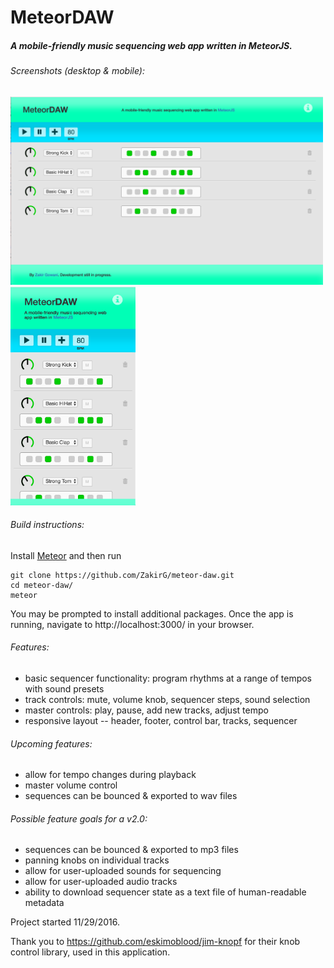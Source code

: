 # MeteorDAW

##### A mobile-friendly music sequencing web app written in MeteorJS. 

###### Screenshots (desktop & mobile):
<img src="./public/screenshots/desktopScreenshot.png" alt="App Screenshot on Desktop" width="500"/> <img src="./public/screenshots/mobileScreenshot.png" alt="App Screenshot on Mobile" width="200"/>

###### Build instructions:
Install <a href="https://www.meteor.com/">Meteor</a> and then run
```
git clone https://github.com/ZakirG/meteor-daw.git
cd meteor-daw/
meteor
```
You may be prompted to install additional packages. 
Once the app is running, navigate to http://localhost:3000/ in your browser.

###### Features:
- basic sequencer functionality: program rhythms at a range of tempos with sound presets
- track controls: mute, volume knob, sequencer steps, sound selection
- master controls: play, pause, add new tracks, adjust tempo
- responsive layout -- header, footer, control bar, tracks, sequencer

###### Upcoming features:
- allow for tempo changes during playback
- master volume control
- sequences can be bounced & exported to wav files

###### Possible feature goals for a v2.0:
- sequences can be bounced & exported to mp3 files
- panning knobs on individual tracks
- allow for user-uploaded sounds for sequencing
- allow for user-uploaded audio tracks
- ability to download sequencer state as a text file of human-readable metadata


Project started 11/29/2016.

Thank you to https://github.com/eskimoblood/jim-knopf for their knob control library, used in this application.

